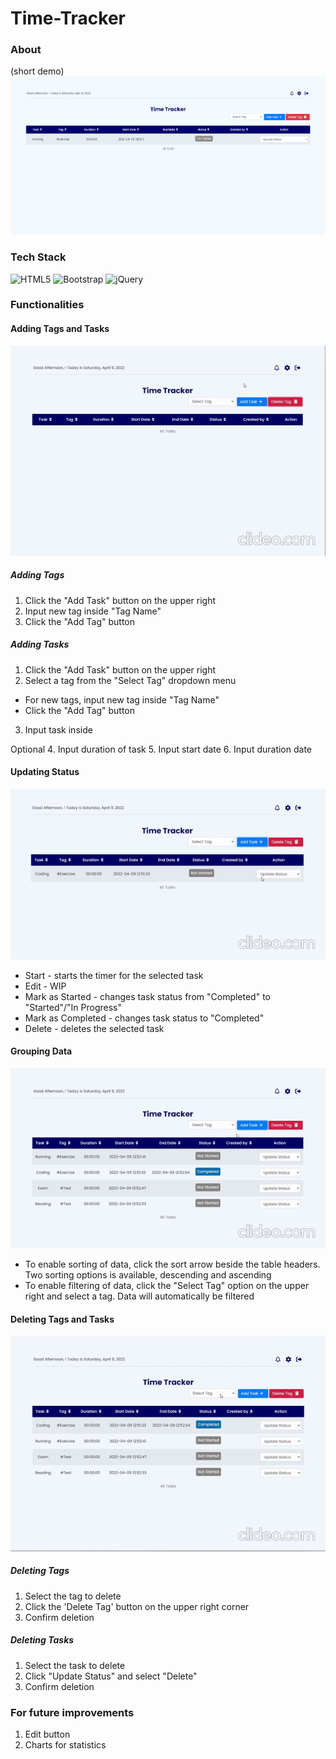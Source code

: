 # Time-Tracker
### About
(short demo)
[![Video Introduction](https://github.com/mgbaybay/Time-Tracker/blob/main/thumbnail.png)](https://www.youtube.com/watch?v=oC67pydZeeY)

### Tech Stack
![HTML5](https://img.shields.io/badge/HTML5-E34F26?style=for-the-badge&logo=html5&logoColor=white)
![Bootstrap](https://img.shields.io/badge/Bootstrap-563D7C?style=for-the-badge&logo=bootstrap&logoColor=white)
![jQuery](https://img.shields.io/badge/jQuery-0769AD?style=for-the-badge&logo=jquery&logoColor=white)

### Functionalities
#### Adding Tags and Tasks
![Adding tags and tasks](https://github.com/mgbaybay/Time-Tracker/blob/main/adding.gif)
##### Adding Tags
1. Click the "Add Task" button on the upper right
2. Input new tag inside "Tag Name"
3. Click the "Add Tag" button

##### Adding Tasks
1. Click the "Add Task" button on the upper right
2. Select a tag from the "Select Tag" dropdown menu
  * For new tags, input new tag inside "Tag Name"
  * Click the "Add Tag" button
3. Input task inside 

Optional
4. Input duration of task
5. Input start date
6. Input duration date

#### Updating Status
![Updating Status](https://github.com/mgbaybay/Time-Tracker/blob/main/updating.gif)
* Start - starts the timer for the selected task
* Edit - WIP
* Mark as Started - changes task status from "Completed" to "Started"/"In Progress"
* Mark as Completed - changes task status to "Completed"
* Delete - deletes the selected task

#### Grouping Data
![Grouping Data](https://github.com/mgbaybay/Time-Tracker/blob/main/grouping.gif)
* To enable sorting of data, click the sort arrow beside the table headers. Two sorting options is available, descending and ascending
* To enable filtering of data, click the "Select Tag" option on the upper right and select a tag. Data will automatically be filtered

#### Deleting Tags and Tasks
![Deleting Tags and Tasks](https://github.com/mgbaybay/Time-Tracker/blob/main/deletion.gif)
##### Deleting Tags
1. Select the tag to delete
2. Click the 'Delete Tag' button on the upper right corner
3. Confirm deletion

##### Deleting Tasks
1. Select the task to delete
2. Click "Update Status" and select "Delete"
3. Confirm deletion

### For future improvements
1. Edit button
2. Charts for statistics
